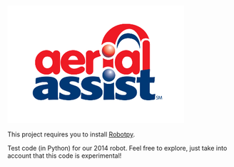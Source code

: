 ![Aerial Assit Logo](extra/aerial-assist.png)

This project requires you to install [Robotpy](http://robotpy.readthedocs.org/en/latest/getting_started.html).

Test code (in Python) for our 2014 robot. Feel free to explore, just take into account that this code is experimental!